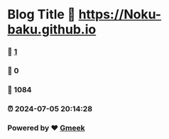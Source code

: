 # Blog Title :link: https://Noku-baku.github.io 
### :page_facing_up: [1](https://Noku-baku.github.io/tag.html) 
### :speech_balloon: 0 
### :hibiscus: 1084 
### :alarm_clock: 2024-07-05 20:14:28 
### Powered by :heart: [Gmeek](https://github.com/Meekdai/Gmeek)
